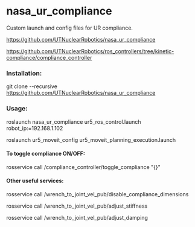 # nasa_ur_compliance
Custom launch and config files for UR compliance.

https://github.com/UTNuclearRobotics/nasa_ur_compliance

https://github.com/UTNuclearRobotics/ros_controllers/tree/kinetic-compliance/compliance_controller

### Installation:

git clone --recursive https://github.com/UTNuclearRobotics/nasa_ur_compliance

### Usage:

roslaunch nasa_ur_compliance ur5_ros_control.launch robot_ip:=192.168.1.102

roslaunch ur5_moveit_config ur5_moveit_planning_execution.launch

#### To toggle compliance ON/OFF:

rosservice call /compliance_controller/toggle_compliance "{}"

#### Other useful services:

rosservice call /wrench_to_joint_vel_pub/disable_compliance_dimensions

rosservice call /wrench_to_joint_vel_pub/adjust_stiffness

rosservice call /wrench_to_joint_vel_pub/adjust_damping
